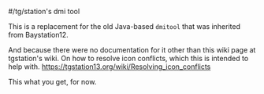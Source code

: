#/tg/station's dmi tool

This is a replacement for the old Java-based `dmitool` that was inherited from Baystation12.

And because there were no documentation for it other than this wiki page at tgstation's wiki. On how to resolve icon conflicts, which this is intended to help with. https://tgstation13.org/wiki/Resolving_icon_conflicts

This what you get, for now.


